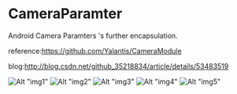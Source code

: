 # CameraParamter
Android Camera Paramters 's further encapsulation.

reference:https://github.com/Yalantis/CameraModule

blog:http://blog.csdn.net/github_35218834/article/details/53483519

![Alt "img1"](/preview-images/img1.png)
![Alt "img2"](/preview-images/img2.png)
![Alt "img3"](/preview-images/img3.png)
![Alt "img4"](/preview-images/img4.png)
![Alt "img5"](/preview-images/img5.png)


